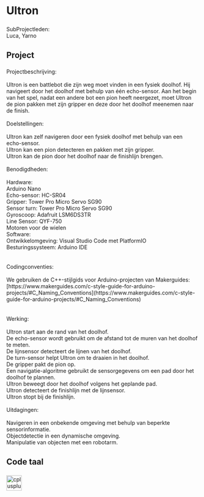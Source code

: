 <h1 align="left">Ultron</h1>

###

<p align="left">SubProjectleden:<br>Luca, Yarno</p>

###

<h2 align="left">Project</h2>

###

<p align="left">Projectbeschrijving:<br><br>Ultron is een battlebot die zijn weg moet vinden in een fysiek doolhof. Hij navigeert door het doolhof met behulp van één echo-sensor. Aan het begin van het spel, nadat een andere bot een pion heeft neergezet, moet Ultron de pion pakken met zijn gripper en deze door het doolhof meenemen naar de finish.<br><br>Doelstellingen:<br><br>Ultron kan zelf navigeren door een fysiek doolhof met behulp van een echo-sensor.<br>Ultron kan een pion detecteren en pakken met zijn gripper.<br>Ultron kan de pion door het doolhof naar de finishlijn brengen.<br><br>Benodigdheden:<br><br>Hardware:<br>Arduino Nano<br>Echo-sensor: HC-SR04<br>Gripper: Tower Pro Micro Servo SG90<br>Sensor turn: Tower Pro Micro Servo SG90<br>Gyroscoop: Adafruit LSM6DS3TR<br>Line Sensor: QYF-750<br>Motoren voor de wielen<br>Software:<br>Ontwikkelomgeving: Visual Studio Code met PlatformIO<br>Besturingssysteem: Arduino IDE<br><br><br>Codingconventies:<br><br>We gebruiken de C++-stijlgids voor Arduino-projecten van Makerguides: [https://www.makerguides.com/c-style-guide-for-arduino-projects/#C_Naming_Conventions](https://www.makerguides.com/c-style-guide-for-arduino-projects/#C_Naming_Conventions)<br><br><br>Werking:<br><br>Ultron start aan de rand van het doolhof.<br>De echo-sensor wordt gebruikt om de afstand tot de muren van het doolhof te meten.<br>De lijnsensor detecteert de lijnen van het doolhof.<br>De turn-sensor helpt Ultron om te draaien in het doolhof.<br>De gripper pakt de pion op.<br>Een navigatie-algoritme gebruikt de sensorgegevens om een pad door het doolhof te plannen.<br>Ultron beweegt door het doolhof volgens het geplande pad.<br>Ultron detecteert de finishlijn met de lijnsensor.<br>Ultron stopt bij de finishlijn.<br><br>Uitdagingen:<br><br>Navigeren in een onbekende omgeving met behulp van beperkte sensorinformatie.<br>Objectdetectie in een dynamische omgeving.<br>Manipulatie van objecten met een robotarm.</p>

###

<h2 align="left">Code taal</h2>

###

<div align="left">
  <img src="https://cdn.jsdelivr.net/gh/devicons/devicon/icons/cplusplus/cplusplus-original.svg" height="40" alt="cplusplus logo"  />
</div>

###

